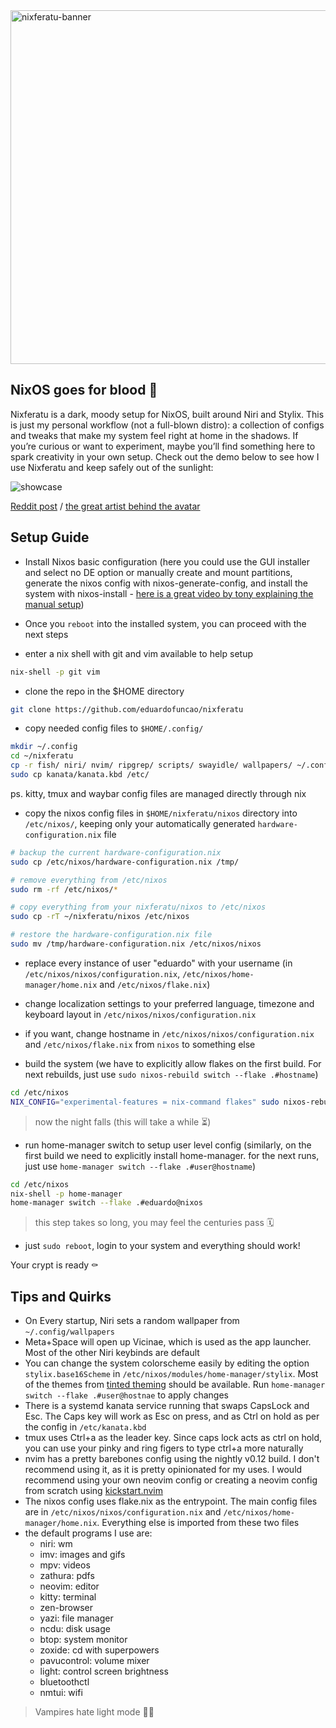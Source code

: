 <img width="1366" height="566" alt="nixferatu-banner" src="https://github.com/user-attachments/assets/a6a9124e-b370-4632-981a-e104071e9645" />

## NixOS goes for blood 🦇
Nixferatu is a dark, moody setup for NixOS, built around Niri and Stylix. This is just my personal workflow (not a full-blown distro): a collection of configs and tweaks that make my system feel right at home in the shadows. If you’re curious or want to experiment, maybe you’ll find something here to spark creativity in your own setup. Check out the demo below to see how I use Nixferatu and keep safely out of the sunlight:

![showcase](https://github.com/user-attachments/assets/c4ca4bd6-07ce-464e-bba0-49f1b28a7cf7)

[Reddit post](https://www.reddit.com/r/unixporn/comments/1o5xhp2/niri_infinite_workspaces_with_niri/) / [the great artist behind the avatar](https://yoolk.ninja/icons/flat-icon-and-avatar-nosferatu-classic-ver/)

## Setup Guide
- Install Nixos basic configuration (here you could use the GUI installer and select no DE option or manually  create and mount partitions, generate the nixos config with nixos-generate-config, and install the system with nixos-install - [here is a great video by tony explaining the manual setup](https://www.youtube.com/watch?v=2QjzI5dXwDY))

- Once you `reboot` into the installed system, you can proceed with the next steps

- enter a nix shell with git and vim available to help setup
```bash
nix-shell -p git vim
```

- clone the repo in the $HOME directory
```bash
git clone https://github.com/eduardofuncao/nixferatu
```

- copy needed config files to `$HOME/.config/`
```bash
mkdir ~/.config
cd ~/nixferatu
cp -r fish/ niri/ nvim/ ripgrep/ scripts/ swayidle/ wallpapers/ ~/.config
sudo cp kanata/kanata.kbd /etc/
```
ps. kitty, tmux and waybar config files are managed directly through nix

- copy the nixos config files in `$HOME/nixferatu/nixos` directory into `/etc/nixos/`,
keeping only your automatically generated `hardware-configuration.nix` file
```bash
# backup the current hardware-configuration.nix
sudo cp /etc/nixos/hardware-configuration.nix /tmp/

# remove everything from /etc/nixos
sudo rm -rf /etc/nixos/*

# copy everything from your nixferatu/nixos to /etc/nixos
sudo cp -rT ~/nixferatu/nixos /etc/nixos

# restore the hardware-configuration.nix file
sudo mv /tmp/hardware-configuration.nix /etc/nixos/nixos
```

- replace every instance of user "eduardo" with your username (in `/etc/nixos/nixos/configuration.nix`,
`/etc/nixos/home-manager/home.nix` and `/etc/nixos/flake.nix`)

- change localization settings to your preferred language, timezone and keyboard layout in `/etc/nixos/nixos/configuration.nix`

- if you want, change hostname in `/etc/nixos/nixos/configuration.nix` and `/etc/nixos/flake.nix` from `nixos` to something else

- build the system (we have to explicitly allow flakes on the first build. For next rebuilds,
just use `sudo nixos-rebuild switch --flake .#hostname`)
```bash
cd /etc/nixos
NIX_CONFIG="experimental-features = nix-command flakes" sudo nixos-rebuild switch --flake .#nixos
```
> now the night falls (this will take a while ⏳)

- run home-manager switch to setup user level config (similarly, on the first build we need to explicitly install home-manager.
for the next runs, just use `home-manager switch --flake .#user@hostname`)
```bash
cd /etc/nixos
nix-shell -p home-manager
home-manager switch --flake .#eduardo@nixos
```

> this step takes so long, you may feel the centuries pass 🗓️

- just `sudo reboot`, login to your system and everything should work!

Your crypt is ready ⚰️

## Tips and Quirks
- On Every startup, Niri sets a random wallpaper from `~/.config/wallpapers`
- Meta+Space will open up Vicinae, which is used as the app launcher. Most of the other Niri keybinds are default
- You can change the system colorscheme easily by editing the option `stylix.base16Scheme` in  `/etc/nixos/modules/home-manager/stylix`. Most of the themes from [tinted theming](https://tinted-theming.github.io/tinted-gallery/) should be available. Run `home-manager switch --flake .#user@hostnae` to apply changes
- There is a systemd kanata service running that swaps CapsLock and Esc. The Caps key will work as Esc on press, and as Ctrl on hold as per the config in `/etc/kanata.kbd`
- tmux uses Ctrl+a as the leader key. Since caps lock acts as ctrl on hold, you can use your pinky and ring figers to type ctrl+a more naturally
- nvim has a pretty barebones config using the nightly v0.12 build. I don't recommend using it, as it is pretty opinionated for my uses. I would recommend using your own neovim config or creating a neovim config from scratch using [kickstart.nvim](https://github.com/nvim-lua/kickstart.nvim)
- The nixos config uses flake.nix as the entrypoint. The main config files are in `/etc/nixos/nixos/configuration.nix` and `/etc/nixos/home-manager/home.nix`. Everything else is imported from these two files
- the default programs I use are:
  - niri: wm
  - imv: images and gifs
  - mpv: videos
  - zathura: pdfs
  - neovim: editor
  - kitty: terminal
  - zen-browser
  - yazi: file manager
  - ncdu: disk usage
  - btop: system monitor
  - zoxide: cd with superpowers
  - pavucontrol: volume mixer
  - light: control screen brightness
  - bluetoothctl
  - nmtui: wifi

> Vampires hate light mode 🧛‍♂️
